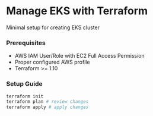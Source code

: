 # Manage EKS with Terraform

Minimal setup for creating EKS cluster

### Prerequisites

- AWS IAM User/Role with EC2 Full Access Permission
- Proper configured AWS profile
- Terraform >= 1.10

### Setup Guide

```bash
terraform init
terraform plan # review changes
terraform apply # apply changes
```
